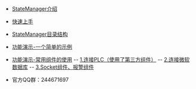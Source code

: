 - [StateManager介绍](satemanager.md#StateManager介绍)
- [快速上手](start.md)
- [StateManager目录结构](start.md#StateManager目录结构)
- [功能演示-一个简单的示例](demo-simple.md#一个简单的示例)
- [功能演示-常用组件的使用](demo-components-using.md#常用组件的使用)
-- [1.连接PLC（使用了第三方组件）](demo-连接PLC.md#1.连接PLC（使用了第三方组件）)
-- [2.连接微软数据库](demo-连接微软数据库.md#2.连接微软数据库)
-- [3.Socket组件、报警组件](demo-Socket组件.md#3.Socket组件、报警组件)

- 官方QQ群：244671697